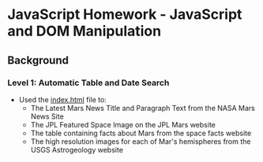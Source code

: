 # JavaScript Homework - JavaScript and DOM Manipulation
## Background
### Level 1: Automatic Table and Date Search
+ Used the [index.html](https://github.com/J3N1/UCI_Homework_Hwang/blob/master/12-Web-Scraping_Challenge/Missions_to_Mars/mission_to_mars.ipynb) file to:<br>
  - The Latest Mars News Title and Paragraph Text from the NASA Mars News Site<br>
  - The JPL Featured Space Image on the JPL Mars website<br>
  - The table containing facts about Mars from the space facts website<br>
  - The high resolution images for each of Mar's hemispheres from the USGS Astrogeology website<br>